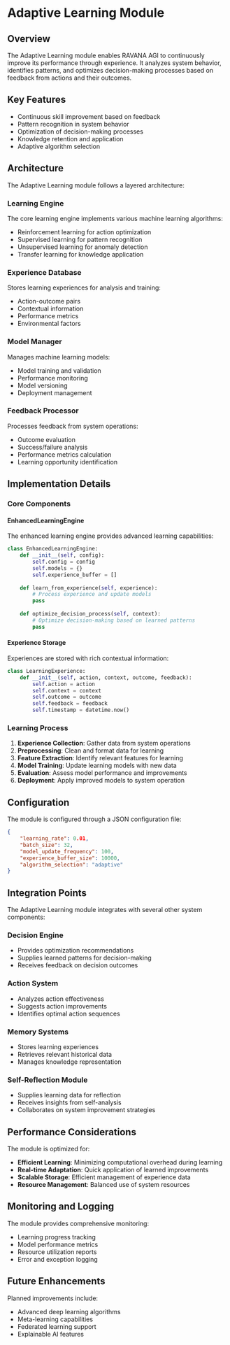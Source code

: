 # Adaptive Learning Module

## Overview

The Adaptive Learning module enables RAVANA AGI to continuously improve its performance through experience. It analyzes system behavior, identifies patterns, and optimizes decision-making processes based on feedback from actions and their outcomes.

## Key Features

- Continuous skill improvement based on feedback
- Pattern recognition in system behavior
- Optimization of decision-making processes
- Knowledge retention and application
- Adaptive algorithm selection

## Architecture

The Adaptive Learning module follows a layered architecture:

### Learning Engine

The core learning engine implements various machine learning algorithms:
- Reinforcement learning for action optimization
- Supervised learning for pattern recognition
- Unsupervised learning for anomaly detection
- Transfer learning for knowledge application

### Experience Database

Stores learning experiences for analysis and training:
- Action-outcome pairs
- Contextual information
- Performance metrics
- Environmental factors

### Model Manager

Manages machine learning models:
- Model training and validation
- Performance monitoring
- Model versioning
- Deployment management

### Feedback Processor

Processes feedback from system operations:
- Outcome evaluation
- Success/failure analysis
- Performance metrics calculation
- Learning opportunity identification

## Implementation Details

### Core Components

#### EnhancedLearningEngine

The enhanced learning engine provides advanced learning capabilities:

```python
class EnhancedLearningEngine:
    def __init__(self, config):
        self.config = config
        self.models = {}
        self.experience_buffer = []
    
    def learn_from_experience(self, experience):
        # Process experience and update models
        pass
    
    def optimize_decision_process(self, context):
        # Optimize decision-making based on learned patterns
        pass
```

#### Experience Storage

Experiences are stored with rich contextual information:

```python
class LearningExperience:
    def __init__(self, action, context, outcome, feedback):
        self.action = action
        self.context = context
        self.outcome = outcome
        self.feedback = feedback
        self.timestamp = datetime.now()
```

### Learning Process

1. **Experience Collection**: Gather data from system operations
2. **Preprocessing**: Clean and format data for learning
3. **Feature Extraction**: Identify relevant features for learning
4. **Model Training**: Update learning models with new data
5. **Evaluation**: Assess model performance and improvements
6. **Deployment**: Apply improved models to system operation

## Configuration

The module is configured through a JSON configuration file:

```json
{
    "learning_rate": 0.01,
    "batch_size": 32,
    "model_update_frequency": 100,
    "experience_buffer_size": 10000,
    "algorithm_selection": "adaptive"
}
```

## Integration Points

The Adaptive Learning module integrates with several other system components:

### Decision Engine

- Provides optimization recommendations
- Supplies learned patterns for decision-making
- Receives feedback on decision outcomes

### Action System

- Analyzes action effectiveness
- Suggests action improvements
- Identifies optimal action sequences

### Memory Systems

- Stores learning experiences
- Retrieves relevant historical data
- Manages knowledge representation

### Self-Reflection Module

- Supplies learning data for reflection
- Receives insights from self-analysis
- Collaborates on system improvement strategies

## Performance Considerations

The module is optimized for:

- **Efficient Learning**: Minimizing computational overhead during learning
- **Real-time Adaptation**: Quick application of learned improvements
- **Scalable Storage**: Efficient management of experience data
- **Resource Management**: Balanced use of system resources

## Monitoring and Logging

The module provides comprehensive monitoring:

- Learning progress tracking
- Model performance metrics
- Resource utilization reports
- Error and exception logging

## Future Enhancements

Planned improvements include:

- Advanced deep learning algorithms
- Meta-learning capabilities
- Federated learning support
- Explainable AI features